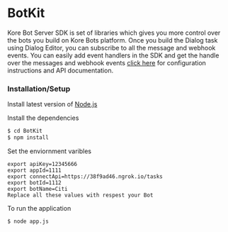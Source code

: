 # BotKit
Kore Bot Server SDK is set of libraries which gives you more control over the bots you build on Kore Bots platform. Once you build the Dialog task using Dialog Editor, you can subscribe to all the message and webhook events. You can easily add event handlers in the SDK and get the handle over the messages and webhook events [click here](https://developer.kore.com/docs/bots/bot-builder/defining-bot-tasks/dialog-tasks/using-the-botkit-sdk/) for configuration instructions and API documentation.



### Installation/Setup

Install latest version of [Node.js](https://nodejs.org/)

Install the dependencies 

```sh
$ cd BotKit
$ npm install
```
Set the enviornment varibles
```
export apiKey=12345666
export appId=1111
export connectApi=https://38f9ad46.ngrok.io/tasks
export botId=1112
export botName=Citi
Replace all these values with respest your Bot
```

To run the application

```
$ node app.js
```

